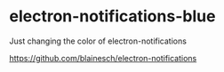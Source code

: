 # electron-notifications-blue
Just changing the color of electron-notifications

https://github.com/blainesch/electron-notifications
